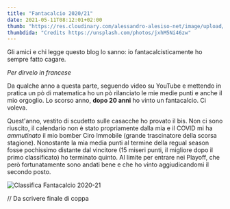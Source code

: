 ```yaml
---
title: "Fantacalcio 2020/21"
date: 2021-05-11T08:12:01+02:00
thumb: "https://res.cloudinary.com/alessandro-alesiso-net/image/upload/q_51/v1620322086/alessandro-alessio-net/amazon-ci-ruba-il-lavoro/amazon-ci-ruba-il-lavoro_wzlzk1.webp"
thumbdida: "Credits https://unsplash.com/photos/jxhM5Ni46zw"
---
```


Gli amici e chi legge questo blog lo sanno: io fantacalcisticamente ho sempre fatto cagare.

*Per dirvelo in francese*

Da qualche anno a questa parte, seguendo video su YouTube e mettendo in pratica un pò di matematica ho un pò rilanciato le mie medie punti e anche il mio orgoglio.
Lo scorso anno, **dopo 20 anni** ho vinto un fantacalcio. Ci voleva.

Quest'anno, vestito di scudetto sulle casacche ho provato il bis. Non ci sono riuscito, il calendario non è stato propriamente dalla mia e il COVID mi ha *ammutinato* il mio bomber Ciro Immobile (grande trascinatore della scorsa stagione). Nonostante la mia media punti al termine della regual season fosse pochissimo distante dal vincitore (15 miseri punti, il migliore dopo il primo classificato) ho terminato quinto. Al limite per entrare nei Playoff, che però fortunatamente sono andati bene e che ho vinto aggiudicandomi il secondo posto.

![Classifica Fantacalcio 2020-21](https://res.cloudinary.com/alessandro-alesiso-net/image/upload/v1620713012/alessandro-alessio-net/fantacalcio-2020-21/classifica-fantacalcio-2020-21_zdgsjw.jpg)

// Da scrivere finale di coppa

